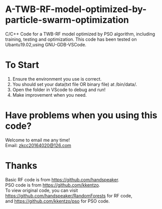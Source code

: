 # A-TWB-RF-model-optimized-by-particle-swarm-optimization
C/C++ Code for a TWB-RF model optimized by PSO algorithm, including training, testing and optimization.
This code has been tested on Ubantu19.02,using GNU-GDB-VSCode.

# To Start
1. Ensure the environment you use is correct.
2. You should set your data(txt file OR binary file) at /bin/data/.
3. Open the folder in VScode to debug and run!
4. Make improvement when you need.

# Have problems when you using this code?
Welcome to email me any time!  
Email: zkcc20164020@126.com

# Thanks
Basic RF code is from https://github.com/handspeaker.  
PSO code is from https://github.com/kkentzo.  
To view original code, you can visit https://github.com/handspeaker/RandomForests for RF code,   
and https://github.com/kkentzo/pso for PSO code.
